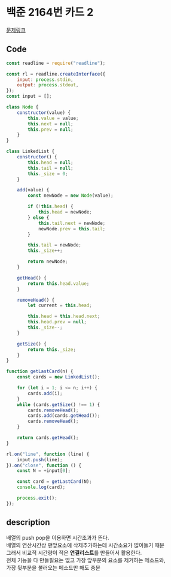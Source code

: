 # 백준 2164번 카드 2

[문제링크](https://www.acmicpc.net/problem/2164)

## Code

```js
const readline = require("readline");

const rl = readline.createInterface({
	input: process.stdin,
	output: process.stdout,
});
const input = [];

class Node {
	constructor(value) {
		this.value = value;
		this.next = null;
		this.prev = null;
	}
}

class LinkedList {
	constructor() {
		this.head = null;
		this.tail = null;
		this._size = 0;
	}

	add(value) {
		const newNode = new Node(value);

		if (!this.head) {
			this.head = newNode;
		} else {
			this.tail.next = newNode;
			newNode.prev = this.tail;
		}

		this.tail = newNode;
		this._size++;

		return newNode;
	}

	getHead() {
		return this.head.value;
	}

	removeHead() {
		let current = this.head;

		this.head = this.head.next;
		this.head.prev = null;
		this._size--;
	}

	getSize() {
		return this._size;
	}
}

function getLastCard(n) {
	const cards = new LinkedList();

	for (let i = 1; i <= n; i++) {
		cards.add(i);
	}
	while (cards.getSize() !== 1) {
		cards.removeHead();
		cards.add(cards.getHead());
		cards.removeHead();
	}

	return cards.getHead();
}

rl.on("line", function (line) {
	input.push(line);
}).on("close", function () {
	const N = +input[0];

	const card = getLastCard(N);
	console.log(card);

	process.exit();
});
```

## description

배열의 push pop을 이용하면 시간초과가 뜬다.  
배열의 연산시간상 맨앞요소에 삭제추가하는데 시간소요가 많이들기 때문  
그래서 비교적 시간량이 적은 **연결리스트**를 만들어서 활용한다.  
전체 기능을 다 만들필요는 없고 가장 앞부분의 요소를 제거하는 메소드와,  
가장 뒷부분을 불러오는 메소드만 해도 충분
